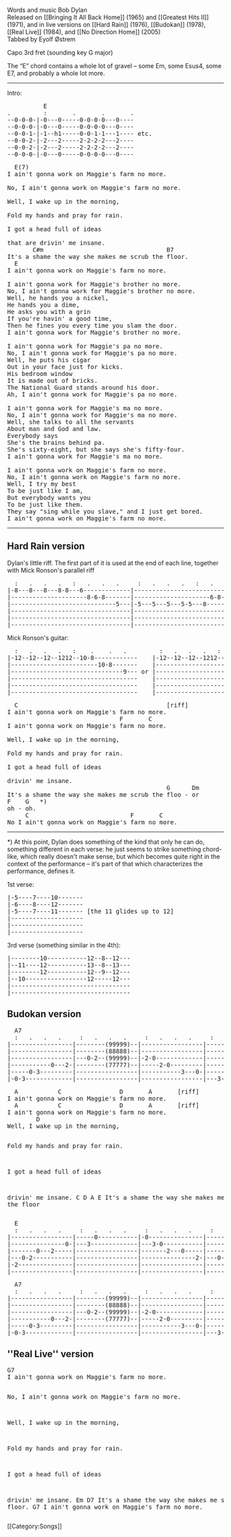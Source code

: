 Words and music Bob Dylan<br>
Released on [[Bringing It All Back Home]] (1965) and [[Greatest Hits II]] (1971), and in
live versions on [[Hard Rain]] (1976), [[Budokan]] (1978), [[Real Live]] (1984), and [[No Direction Home]]
(2005) <br>
Tabbed by Eyolf Østrem

Capo 3rd fret (sounding key G major)

The “E” chord contains a whole lot of gravel – some Em, some Esus4,
some E7, and probably a whole lot more.

----
Intro:

<pre class="tab">
          E
.         :       .       .       .
--0-0-0-|-0---0-----0-0-0-0---0----
--0-0-0-|-0---0-----0-0-0-0---0----
--0-0-1-|-1--h1-----0-0-1-1---1---- etc.
--0-0-2-|-2---2-----2-2-2-2---2----
--0-0-2-|-2---2-----2-2-2-2---2----
--0-0-0-|-0---0-----0-0-0-0---0----
</pre>
<pre class="verse">
  E(7)
I ain't gonna work on Maggie's farm no more.

No, I ain't gonna work on Maggie's farm no more.

Well, I wake up in the morning,

Fold my hands and pray for rain.

I got a head full of ideas

that are drivin' me insane.
       C#m                                  B7
It's a shame the way she makes me scrub the floor.
  E
I ain't gonna work on Maggie's farm no more.

I ain't gonna work for Maggie's brother no more.
No, I ain't gonna work for Maggie's brother no more.
Well, he hands you a nickel,
He hands you a dime,
He asks you with a grin
If you're havin' a good time,
Then he fines you every time you slam the door.
I ain't gonna work for Maggie's brother no more.

I ain't gonna work for Maggie's pa no more.
No, I ain't gonna work for Maggie's pa no more.
Well, he puts his cigar
Out in your face just for kicks.
His bedroom window
It is made out of bricks.
The National Guard stands around his door.
Ah, I ain't gonna work for Maggie's pa no more.

I ain't gonna work for Maggie's ma no more.
No, I ain't gonna work for Maggie's ma no more.
Well, she talks to all the servants
About man and God and law.
Everybody says
She's the brains behind pa.
She's sixty-eight, but she says she's fifty-four.
I ain't gonna work for Maggie's ma no more.

I ain't gonna work on Maggie's farm no more.
No, I ain't gonna work on Maggie's farm no more.
Well, I try my best
To be just like I am,
But everybody wants you
To be just like them.
They say "sing while you slave," and I just get bored.
I ain't gonna work on Maggie's farm no more.</pre>

----
<!--<h2 class="songversion"><em>No Direction Home </em>Version </h2>--><!--<p>--><!--</p>--><!--<pre class="tab">--><!--:   .   .   .     :   .   .   .     :   .   .   .     :   .   .   .--><!--|----------------------------------------------------------------------><!--|----------------------------------------------------------------------><!--|----------------------------------------------------------------------><!--|----------------------------------------------------------------------><!--|----------------------------------------------------------------------><!--|--------------------------------------------------------------------</pre>--><h2 class="songversion">Hard Rain version</h2>

Dylan's little riff. The first part of it is used at the end of each
line, together with Mick Ronson's parallel riff

<pre class="tab">
  :   .   .   .   :   .   .   .     :   .   .   .   :   .   .   .
|-8---8---8---8-8---6-------------|-------------------------6---8---|
|---------------------8-6-8-------|---------------------6-8---------|
|-----------------------------5---|-5---5---5---5-5---8-------------|
|---------------------------------|---------------------------------|
|---------------------------------|---------------------------------|
|---------------------------------|---------------------------------|
</pre>

Mick Ronson's guitar:

<pre class="tab">
  :   .   .   .   :    .    .   .         :   .   .   .   :    .    .   .
|-12--12--12--1212--10-8------------    |-12--12--12--1212-----------------
|------------------------10-8-------    |-------------------15-13----------
|-------------------------------9--- or |------------------------14-12-----
|-----------------------------------    |-------------------------------14-
|-----------------------------------    |----------------------------------
|-----------------------------------    |----------------------------------
</pre>
<pre class="verse">
  C                                         [riff]
I ain't gonna work on Maggie's farm no more.
                               F       C
I ain't gonna work on Maggie's farm no more.

Well, I wake up in the morning,

Fold my hands and pray for rain.

I got a head full of ideas

drivin' me insane.
                                            G      Dm
It's a shame the way she makes me scrub the floo - or
F    G   *)
oh - oh.
     C                            F       C
No I ain't gonna work on Maggie's farm no more.
</pre>

----
<nowiki>*</nowiki>) At this point, Dylan does something of the kind that only he can
do, something different in each verse: he just seems to strike
something chord-like, which really doesn't make sense, but which
becomes quite right in the context of the performance – it's part of
that which characterizes the performance, defines it.

1st verse:

<pre class="tab">
|-5----7----10-------
|-6----8----12-------
|-5----7----11------- [the 11 glides up to 12]
|--------------------
|--------------------
|--------------------
</pre>

3rd verse (something similar in the 4th):

<pre class="tab">
|--------10-----------12--8--12---
|--11----12-----------13--8--13---
|--------12-----------12--9--12---
|--10-----------------12-----12---
|---------------------------------
|---------------------------------
</pre>

<h2 class="songversion">Budokan version</h2>
<pre class="tab">
  A7
  :   .   .   .     :   .   .   .     :   .   .   .     :   .   .   .
|-----------------|--------(99999)--|-----------------|--------(99999)--|
|-----------------|--------(88888)--|-----------------|--------(88888)--|
|-----------------|---0-2--(99999)--|-2-0-------------|--------(99999)--|
|-----------0---2-|--------(77777)--|-----2-0---------|--------(77777)--|
|-----0-3---------|-----------------|-----------3---0-|-----0-----------|
|-0-3-------------|-----------------|-----------------|---3-------------|
</pre>
<pre class="verse">
  A           C                D       A       [riff]
I ain't gonna work on Maggie's farm no more.
  A           C                D       A       [riff]
I ain't gonna work on Maggie's farm no more.
        D
Well, I wake up in the morning,

Fold my hands and pray for rain.

I got a head full of ideas

drivin' me insane.
       C                 D                  A     E
It's a shame the way she makes me scrub the floor
</pre>
<pre class="tab">
  E
  :   .   .   .     :   .   .   .     :   .   .   .     :   .   .   .
|-----------------|-----0-----------|-0---------------|-----------------|
|---------------0-|---3-------------|---3-0-----------|-----------------|
|-------0---2-----|-----------------|-------2---0-----|-----------------|
|---0-2-----------|-----------------|---------------2-|---0-2-----------|
|-2---------------|-----------------|-----------------|-----------------|
|-----------------|-----------------|-----------------|-----------------|
</pre>
<pre class="tab">
  A7
  :   .   .   .     :   .   .   .     :   .   .   .     :   .   .   .
|-----------------|--------(99999)--|-----------------|--------(99999)--|
|-----------------|--------(88888)--|-----------------|--------(88888)--|
|-----------------|---0-2--(99999)--|-2-0-------------|--------(99999)--|
|-----------0---2-|--------(77777)--|-----2-0---------|--------(77777)--|
|-----0-3---------|-----------------|-----------3---0-|-----0-----------|
|-0-3-------------|-----------------|-----------------|---3-------------|
</pre>

<h2 class="songversion">''Real Live'' version</h2>
<pre class="verse">
G7
I ain't gonna work on Maggie's farm no more.

No, I ain't gonna work on Maggie's farm no more.

Well, I wake up in the morning,

Fold my hands and pray for rain.

I got a head full of ideas

drivin' me insane.
       Em                                   D7
It's a shame the way she makes me scrub the floor.
  G7
I ain't gonna work on Maggie's farm no more.
</pre>

[[Category:Songs]]